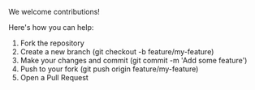 We welcome contributions! 

Here's how you can help:

1. Fork the repository
2. Create a new branch (git checkout -b feature/my-feature)
3. Make your changes and commit (git commit -m 'Add some feature')
4. Push to your fork (git push origin feature/my-feature)
5. Open a Pull Request
